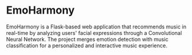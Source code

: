 # EmoHarmony
EmoHarmony is a Flask-based web application that recommends music in real-time by analyzing users' facial expressions through a Convolutional Neural Network. The project merges emotion detection with music classification for a personalized and interactive music experience.
